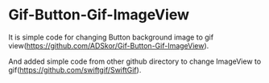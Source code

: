 # Gif-Button-Gif-ImageView

It is simple code for changing Button background image to gif view(https://github.com/ADSkor/Gif-Button-Gif-ImageView). 

And added simple code from other github directory to change ImageView to gif(https://github.com/swiftgif/SwiftGif).
